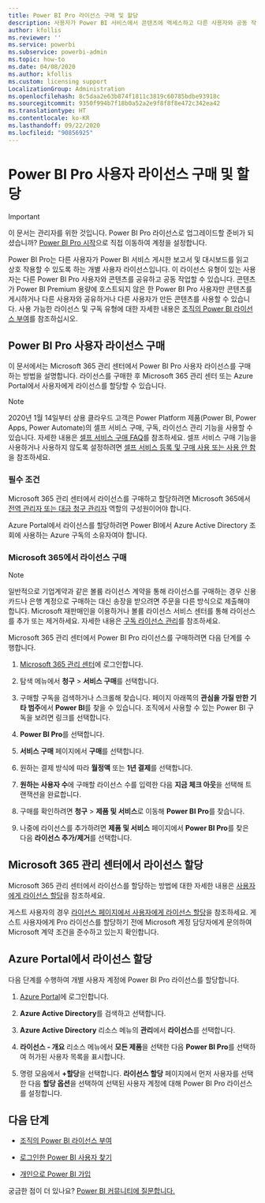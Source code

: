 ```yaml
---
title: Power BI Pro 라이선스 구매 및 할당
description: 사용자가 Power BI 서비스에서 콘텐츠에 액세스하고 다른 사용자와 공동 작업할 수 있도록 Power BI Pro 사용자 라이선스를 구매하고 사용자에게 할당하는 방법을 알아봅니다.
author: kfollis
ms.reviewer: ''
ms.service: powerbi
ms.subservice: powerbi-admin
ms.topic: how-to
ms.date: 04/08/2020
ms.author: kfollis
ms.custom: licensing support
LocalizationGroup: Administration
ms.openlocfilehash: 8c5daa2e63b874f1811c3819c60785bdbe93918c
ms.sourcegitcommit: 9350f994b7f18b0a52a2e9f8f8f8e472c342ea42
ms.translationtype: HT
ms.contentlocale: ko-KR
ms.lasthandoff: 09/22/2020
ms.locfileid: "90856925"
---
```

# <a name="purchase-and-assign-power-bi-pro-user-licenses"></a>Power BI Pro 사용자 라이선스 구매 및 할당

>[!IMPORTANT]
>이 문서는 관리자를 위한 것입니다. Power BI Pro 라이선스로 업그레이드할 준비가 되셨습니까? [Power BI Pro 시작](https://go.microsoft.com/fwlink/?LinkId=2106428&clcid=0x409&cmpid=pbidocs-purchasing-power-bi-pro)으로 직접 이동하여 계정을 설정합니다.

Power BI Pro는 다른 사용자가 Power BI 서비스 게시한 보고서 및 대시보드를 읽고 상호 작용할 수 있도록 하는 개별 사용자 라이선스입니다. 이 라이선스 유형이 있는 사용자는 다른 Power BI Pro 사용자와 콘텐츠를 공유하고 공동 작업할 수 있습니다. 콘텐츠가 Power BI Premium 용량에 호스트되지 않은 한 Power BI Pro 사용자만 콘텐츠를 게시하거나 다른 사용자와 공유하거나 다른 사용자가 만든 콘텐츠를 사용할 수 있습니다. 사용 가능한 라이선스 및 구독 유형에 대한 자세한 내용은 [조직의 Power BI 라이선스 부여](service-admin-licensing-organization.md)를 참조하십시오.

## <a name="purchase-power-bi-pro-user-licenses"></a>Power BI Pro 사용자 라이선스 구매

이 문서에서는 Microsoft 365 관리 센터에서 Power BI Pro 사용자 라이선스를 구매하는 방법을 설명합니다. 라이선스를 구매한 후 Microsoft 365 관리 센터 또는 Azure Portal에서 사용자에게 라이선스를 할당할 수 있습니다.

> [!NOTE]
> 2020년 1월 14일부터 상용 클라우드 고객은 Power Platform 제품(Power BI, Power Apps, Power Automate)의 셀프 서비스 구매, 구독, 라이선스 관리 기능을 사용할 수 있습니다. 자세한 내용은 [셀프 서비스 구매 FAQ](/microsoft-365/commerce/subscriptions/self-service-purchase-faq)를 참조하세요. 셀프 서비스 구매 기능을 사용하거나 사용하지 않도록 설정하려면 [셀프 서비스 등록 및 구매 사용 또는 사용 안 함](./service-admin-disable-self-service.md)을 참조하세요.

### <a name="prerequisites"></a>필수 조건

Microsoft 365 관리 센터에서 라이선스를 구매하고 할당하려면 Microsoft 365에서 [전역 관리자 또는 대금 청구 관리자](https://support.office.com/article/about-office-365-admin-roles-da585eea-f576-4f55-a1e0-87090b6aaa9d) 역할의 구성원이어야 합니다.

Azure Portal에서 라이선스를 할당하려면 Power BI에서 Azure Active Directory 조회에 사용하는 Azure 구독의 소유자여야 합니다.

### <a name="purchase-licenses-in-microsoft-365"></a>Microsoft 365에서 라이선스 구매

> [!NOTE]
> 일반적으로 기업계약과 같은 볼륨 라이선스 계약을 통해 라이선스를 구매하는 경우 신용 카드나 은행 계정으로 구매하는 대신 송장을 받으려면 주문을 다른 방식으로 제출해야 합니다. Microsoft 재판매인을 이용하거나 볼륨 라이선스 서비스 센터를 통해 라이선스를 추가 또는 제거하세요. 자세한 내용은 [구독 라이선스 관리](/microsoft-365/commerce/licenses/buy-licenses?view=o365-worldwide)를 참조하세요.

Microsoft 365 관리 센터에서 Power BI Pro 라이선스를 구매하려면 다음 단계를 수행합니다.

1. [Microsoft 365 관리 센터](https://admin.microsoft.com)에 로그인합니다.

2. 탐색 메뉴에서 **청구** > **서비스 구매**를 선택합니다.

3. 구매할 구독을 검색하거나 스크롤해 찾습니다. 페이지 아래쪽의 **관심을 가질 만한 기타 범주**에서 **Power BI**를 찾을 수 있습니다. 조직에서 사용할 수 있는 Power BI 구독을 보려면 링크를 선택합니다.

4. **Power BI Pro**를 선택합니다.

5. **서비스 구매** 페이지에서 **구매**를 선택합니다.

6. 원하는 결제 방식에 따라 **월정액** 또는 **1년 결제**를 선택합니다.

7. **원하는 사용자 수**에 구매할 라이선스 수를 입력한 다음 **지금 체크 아웃**을 선택해 트랜잭션을 완료합니다.

8. 구매를 확인하려면 **청구** > **제품 및 서비스**로 이동해 **Power BI Pro**를 찾습니다.

9. 나중에 라이선스를 추가하려면 **제품 및 서비스** 페이지에서 **Power BI Pro**를 찾은 다음 **라이선스 추가/제거**를 선택합니다.


## <a name="assign-licenses-in-the-microsoft-365-admin-center"></a>Microsoft 365 관리 센터에서 라이선스 할당

Microsoft 365 관리 센터에서 라이선스를 할당하는 방법에 대한 자세한 내용은 [사용자에게 라이선스 할당](/office365/admin/manage/assign-licenses-to-users)을 참조하세요.

게스트 사용자의 경우 [라이선스 페이지에서 사용자에게 라이선스 할당](/office365/admin/manage/assign-licenses-to-users#assign-licenses-to-users-on-the-licenses-page)을 참조하세요. 게스트 사용자에게 Pro 라이선스를 할당하기 전에 Microsoft 계정 담당자에게 문의하여 Microsoft 계약 조건을 준수하고 있는지 확인합니다.

## <a name="assign-licenses-in-the-azure-portal"></a>Azure Portal에서 라이선스 할당

다음 단계를 수행하여 개별 사용자 계정에 Power BI Pro 라이선스를 할당합니다.

1. [Azure Portal](https://portal.azure.com/)에 로그인합니다.

2. **Azure Active Directory**를 검색하고 선택합니다.

3. **Azure Active Directory** 리소스 메뉴의 **관리**에서 **라이선스**를 선택합니다.

4. **라이선스 - 개요** 리소스 메뉴에서 **모든 제품**을 선택한 다음 **Power BI Pro**를 선택하여 허가된 사용자 목록을 표시합니다.

5. 명령 모음에서 **+할당**을 선택합니다. **라이선스 할당** 페이지에서 먼저 사용자를 선택한 다음 **할당 옵션**을 선택하여 선택된 사용자 계정에 대해 Power BI Pro 라이선스를 설정합니다.

## <a name="next-steps"></a>다음 단계

- [조직의 Power BI 라이선스 부여](service-admin-licensing-organization.md)

 - [로그인한 Power BI 사용자 찾기](service-admin-access-usage.md)

 - [개인으로 Power BI 가입](../fundamentals/service-self-service-signup-for-power-bi.md)

궁금한 점이 더 있나요? [Power BI 커뮤니티에 질문합니다.](https://community.powerbi.com/)